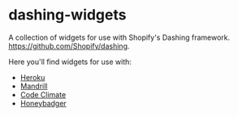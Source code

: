 dashing-widgets
===============

A collection of widgets for use with Shopify's Dashing framework. https://github.com/Shopify/dashing.

Here you'll find widgets for use with:
* [Heroku](https://gist.github.com/bhankus/6828887)
* [Mandrill](https://gist.github.com/dgehrett/6828656)
* [Code Climate](https://gist.github.com/dgehrett/6829168)
* [Honeybadger](https://gist.github.com/bhankus/6828496)
